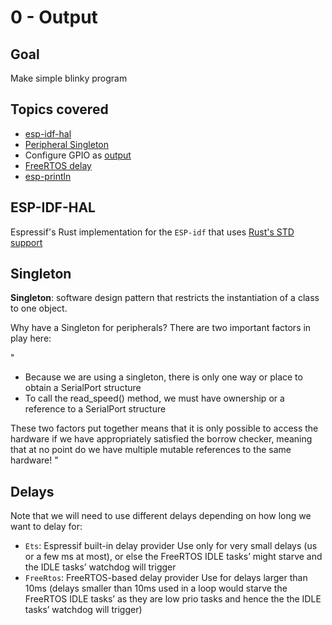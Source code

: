 # 0 - Output

## Goal
Make simple blinky program

## Topics covered
- [esp-idf-hal](https://github.com/esp-rs/esp-idf-hal)
- [Peripheral Singleton](https://docs.rust-embedded.org/book/peripherals/singletons.html)
- Configure GPIO as [output](https://esp-rs.github.io/esp-idf-hal/esp_idf_hal/gpio/struct.PinDriver.html#method.output)
- [FreeRTOS delay](https://esp-rs.github.io/esp-idf-hal/esp_idf_hal/delay/struct.FreeRtos.html)
- [esp-println](https://github.com/esp-rs/esp-println)


## ESP-IDF-HAL
Espressif's Rust implementation for the `ESP-idf` that uses [Rust's STD support](https://esp-rs.github.io/book/overview/using-the-standard-library.html)

## Singleton
<b>Singleton</b>: software design pattern that restricts the instantiation of a class to one object.

Why have a Singleton for peripherals?
There are two important factors in play here:

"
- Because we are using a singleton, there is only one way or place to obtain a SerialPort structure
- To call the read_speed() method, we must have ownership or a reference to a SerialPort structure

These two factors put together means that it is only possible to access the hardware if we have appropriately satisfied the borrow checker, meaning that at no point do we have multiple mutable references to the same hardware!
"

## Delays
Note that we will need to use different delays depending on how long we want to delay for:

- `Ets`:	Espressif built-in delay provider Use only for very small delays (us or a few ms at most), or else the FreeRTOS IDLE tasks’ might starve and the IDLE tasks’ watchdog will trigger
- `FreeRtos`:	FreeRTOS-based delay provider Use for delays larger than 10ms (delays smaller than 10ms used in a loop would starve the FreeRTOS IDLE tasks’ as they are low prio tasks and hence the the IDLE tasks’ watchdog will trigger)

